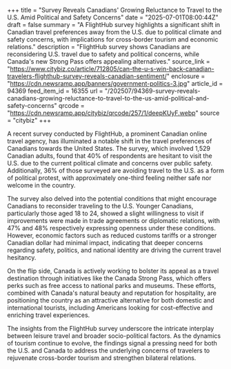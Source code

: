 +++
title = "Survey Reveals Canadians' Growing Reluctance to Travel to the U.S. Amid Political and Safety Concerns"
date = "2025-07-01T08:00:44Z"
draft = false
summary = "A FlightHub survey highlights a significant shift in Canadian travel preferences away from the U.S. due to political climate and safety concerns, with implications for cross-border tourism and economic relations."
description = "FlightHub survey shows Canadians are reconsidering U.S. travel due to safety and political concerns, while Canada's new Strong Pass offers appealing alternatives."
source_link = "https://www.citybiz.co/article/712805/can-the-u-s-win-back-canadian-travelers-flighthub-survey-reveals-canadian-sentiment/"
enclosure = "https://cdn.newsramp.app/banners/government-politics-3.jpg"
article_id = 94369
feed_item_id = 16355
url = "/202507/94369-survey-reveals-canadians-growing-reluctance-to-travel-to-the-us-amid-political-and-safety-concerns"
qrcode = "https://cdn.newsramp.app/citybiz/qrcode/257/1/deepKUyF.webp"
source = "citybiz"
+++

<p>A recent survey conducted by FlightHub, a prominent Canadian online travel agency, has illuminated a notable shift in the travel preferences of Canadians towards the United States. The survey, which involved 1,529 Canadian adults, found that 40% of respondents are hesitant to visit the U.S. due to the current political climate and concerns over public safety. Additionally, 36% of those surveyed are avoiding travel to the U.S. as a form of political protest, with approximately one-third feeling neither safe nor welcome in the country.</p><p>The survey also delved into the potential conditions that might encourage Canadians to reconsider traveling to the U.S. Younger Canadians, particularly those aged 18 to 24, showed a slight willingness to visit if improvements were made in trade agreements or diplomatic relations, with 47% and 48% respectively expressing openness under these conditions. However, economic factors such as reduced customs tariffs or a stronger Canadian dollar had minimal impact, indicating that deeper concerns regarding safety, politics, and national identity are driving the current travel hesitancy.</p><p>On the flip side, Canada is actively working to bolster its appeal as a travel destination through initiatives like the Canada Strong Pass, which offers perks such as free access to national parks and museums. These efforts, combined with Canada's natural beauty and reputation for hospitality, are positioning the country as an attractive alternative for both domestic and international tourists, including Americans looking for cost-effective and enriching travel experiences.</p><p>The insights from the FlightHub survey underscore the intricate interplay between leisure travel and broader socio-political factors. As the dynamics of tourism continue to evolve, the findings signal a pressing need for both the U.S. and Canada to address the underlying concerns of travelers to rejuvenate cross-border tourism and strengthen bilateral relations.</p>